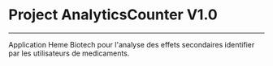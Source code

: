 # Project AnalyticsCounter V1.0
***
Application Heme Biotech pour l'analyse des effets secondaires identifier par les utilisateurs de medicaments.

##